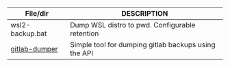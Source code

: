 | File/dir                         | DESCRIPTION                                          |
|----------------------------------|------------------------------------------------------|
| wsl2-backup.bat                  | Dump WSL distro to pwd. Configurable retention       | 
| [gitlab-dumper](./gitlab-dumper) | Simple tool for dumping gitlab backups using the API |
